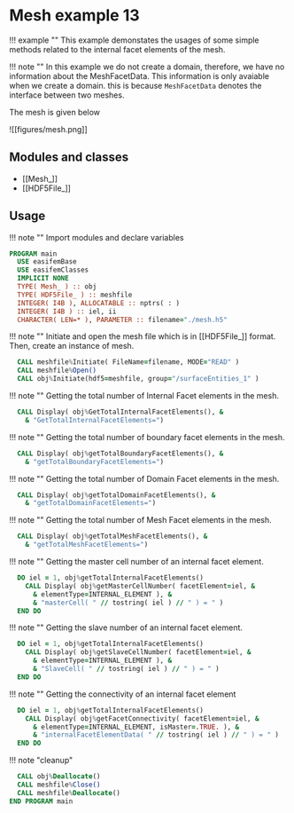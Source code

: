 # Mesh example 13

!!! example ""
    This example demonstates the usages of some simple methods related to the internal facet elements of the mesh.

!!! note ""
    In this example we do not create a domain, therefore, we have no information about the MeshFacetData. This information is only avaiable when we create a domain. this is because `MeshFacetData` denotes the interface between two meshes.

The mesh is given below

![[figures/mesh.png]]

## Modules and classes

- [[Mesh_]]
- [[HDF5File_]]

## Usage

!!! note ""
    Import modules and declare variables

``` fortran
PROGRAM main
  USE easifemBase
  USE easifemClasses
  IMPLICIT NONE
  TYPE( Mesh_ ) :: obj
  TYPE( HDF5File_ ) :: meshfile
  INTEGER( I4B ), ALLOCATABLE :: nptrs( : )
  INTEGER( I4B ) :: iel, ii
  CHARACTER( LEN=* ), PARAMETER :: filename="./mesh.h5"
```

!!! note ""
    Initiate and open the mesh file which is in [[HDF5File_]] format. Then, create an instance of mesh.

```fortran
  CALL meshfile%Initiate( FileName=filename, MODE="READ" )
  CALL meshfile%Open()
  CALL obj%Initiate(hdf5=meshfile, group="/surfaceEntities_1" )
```

!!! note ""
    Getting the total number of Internal Facet elements in the mesh.

```fortran
  CALL Display( obj%GetTotalInternalFacetElements(), &
    & "GetTotalInternalFacetElements=")
```

!!! note ""
    Getting the total number of boundary facet elements in the mesh.

```fortran
  CALL Display( obj%getTotalBoundaryFacetElements(), &
    & "getTotalBoundaryFacetElements=")
```

!!! note ""
    Getting the total number of Domain Facet elements in the mesh.

```fortran
  CALL Display( obj%getTotalDomainFacetElements(), &
    & "getTotalDomainFacetElements=")
```

!!! note ""
    Getting the total number of Mesh Facet elements in the mesh.

```fortran
  CALL Display( obj%getTotalMeshFacetElements(), &
    & "getTotalMeshFacetElements=")
```

!!! note ""
    Getting the master cell number of an internal facet element.

```fortran
  DO iel = 1, obj%getTotalInternalFacetElements()
    CALL Display( obj%getMasterCellNumber( facetElement=iel, &
      & elementType=INTERNAL_ELEMENT ), &
      & "masterCell( " // tostring( iel ) // " ) = " )
  END DO
```

!!! note ""
    Getting the slave number of an internal facet element.

```fortran
  DO iel = 1, obj%getTotalInternalFacetElements()
    CALL Display( obj%getSlaveCellNumber( facetElement=iel, &
      & elementType=INTERNAL_ELEMENT ), &
      & "SlaveCell( " // tostring( iel ) // " ) = " )
  END DO
```

!!! note ""
    Getting the connectivity of an internal facet element

```fortran
  DO iel = 1, obj%getTotalInternalFacetElements()
    CALL Display( obj%getFacetConnectivity( facetElement=iel, &
      & elementType=INTERNAL_ELEMENT, isMaster=.TRUE. ), &
      & "internalFacetElementData( " // tostring( iel ) // " ) = " )
  END DO
```

!!! note "cleanup"

```fortran
  CALL obj%Deallocate()
  CALL meshfile%Close()
  CALL meshfile%Deallocate()
END PROGRAM main
```
